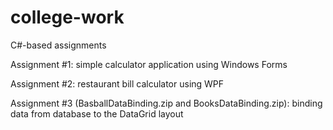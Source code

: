 # college-work
C#-based assignments

Assignment #1: simple calculator application using Windows Forms

Assignment #2: restaurant bill calculator using WPF

Assignment #3 (BasballDataBinding.zip and BooksDataBinding.zip): binding data from database to the DataGrid layout
